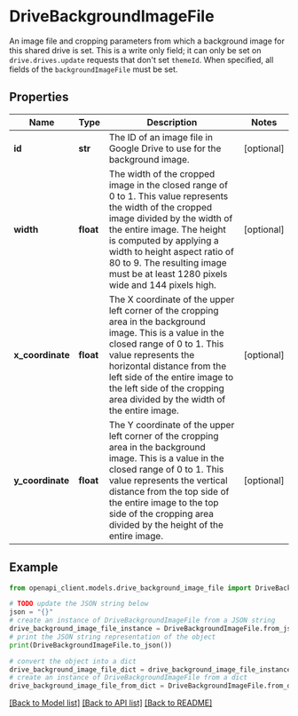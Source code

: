 # DriveBackgroundImageFile

An image file and cropping parameters from which a background image for this shared drive is set. This is a write only field; it can only be set on `drive.drives.update` requests that don't set `themeId`. When specified, all fields of the `backgroundImageFile` must be set.

## Properties

Name | Type | Description | Notes
------------ | ------------- | ------------- | -------------
**id** | **str** | The ID of an image file in Google Drive to use for the background image. | [optional] 
**width** | **float** | The width of the cropped image in the closed range of 0 to 1. This value represents the width of the cropped image divided by the width of the entire image. The height is computed by applying a width to height aspect ratio of 80 to 9. The resulting image must be at least 1280 pixels wide and 144 pixels high. | [optional] 
**x_coordinate** | **float** | The X coordinate of the upper left corner of the cropping area in the background image. This is a value in the closed range of 0 to 1. This value represents the horizontal distance from the left side of the entire image to the left side of the cropping area divided by the width of the entire image. | [optional] 
**y_coordinate** | **float** | The Y coordinate of the upper left corner of the cropping area in the background image. This is a value in the closed range of 0 to 1. This value represents the vertical distance from the top side of the entire image to the top side of the cropping area divided by the height of the entire image. | [optional] 

## Example

```python
from openapi_client.models.drive_background_image_file import DriveBackgroundImageFile

# TODO update the JSON string below
json = "{}"
# create an instance of DriveBackgroundImageFile from a JSON string
drive_background_image_file_instance = DriveBackgroundImageFile.from_json(json)
# print the JSON string representation of the object
print(DriveBackgroundImageFile.to_json())

# convert the object into a dict
drive_background_image_file_dict = drive_background_image_file_instance.to_dict()
# create an instance of DriveBackgroundImageFile from a dict
drive_background_image_file_from_dict = DriveBackgroundImageFile.from_dict(drive_background_image_file_dict)
```
[[Back to Model list]](../README.md#documentation-for-models) [[Back to API list]](../README.md#documentation-for-api-endpoints) [[Back to README]](../README.md)


